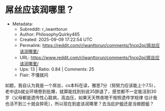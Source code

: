 # 屌丝应该润哪里？

- Metadata:
  - Subreddit: r_iwanttorun
  - Author: PhilosophyQuirky465
  - Created: 2025-09-09 17:22:54 UTC
  - Permalink: https://reddit.com/r/iwanttorun/comments/1ncp2pi/屌丝应该润哪里/
  - URL: https://www.reddit.com/r/iwanttorun/comments/1ncp2pi/屌丝应该润哪里/
  - Ups: 13 | Ratio: 0.84 | Comments: 25
  - Flair: 不懂就问


如题，我自认为我是一个屌丝，cs本科在读，雅思7分（努努力应该能上个7.5），老中这b就业环境卷到批爆，就算能找到别说35辞退了，感觉都不一定能活到30岁（父母都是遗传性心脏病，高血压，如果天天熬夜嗯干按照遗传学规律
估计我也活不到三十就会猝死），所以现在到底该润哪里？去当庇护蛆还是当做题蛆？

